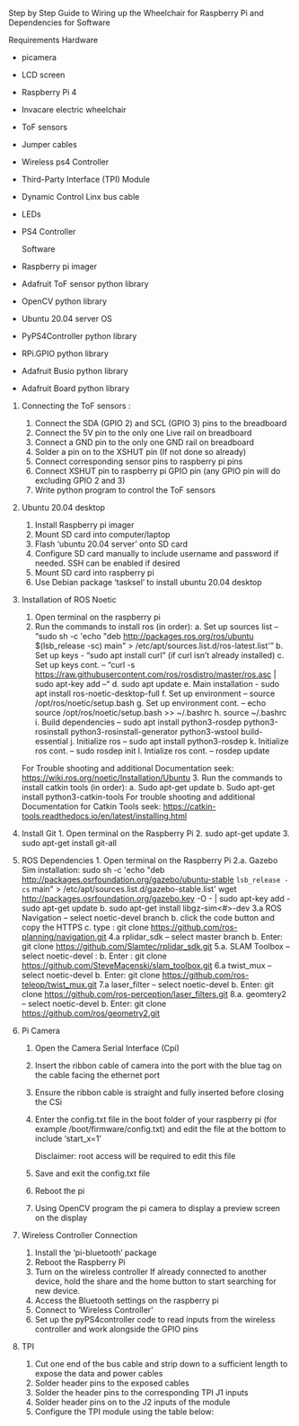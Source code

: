 Step by Step Guide to Wiring up the Wheelchair for Raspberry Pi and Dependencies for Software 

Requirements
Hardware                                         
- picamera                                         
- LCD screen                                       
- Raspberry Pi 4                                  
- Invacare electric wheelchair                     
- ToF sensors                                     
- Jumper cables                                    
- Wireless ps4 Controller                         
- Third-Party Interface (TPI) Module              
- Dynamic Control Linx bus cable 
- LEDs 
- PS4 Controller

  Software 
- Raspberry pi imager 
- Adafruit ToF sensor python library  
- OpenCV python library 
- Ubuntu 20.04 server OS 
- PyPS4Controller python library 
- RPi.GPIO python library 
- Adafruit Busio python library 
- Adafruit Board python library 

1. Connecting the ToF sensors :
   1. Connect the SDA (GPIO 2) and SCL (GPIO 3) pins to the breadboard
   2. Connect the 5V pin to the only one Live rail on breadboard
   3. Connect a GND pin to the only one GND rail on breadboard
   4. Solder a pin on to the XSHUT pin (If not done so already)
   5. Connect corresponding sensor pins to raspberry pi pins
   6. Connect XSHUT pin to raspberry pi GPIO pin (any GPIO pin will do excluding GPIO 2 and 3)
   7. Write python program to control the ToF sensors

2. Ubuntu 20.04 desktop
     1. Install Raspberry pi imager
     2. Mount SD card into computer/laptop
     3. Flash ‘ubuntu 20.04 server’ onto SD card
     4. Configure SD card manually to include username and password if needed. SSH can be enabled if       desired
     5. Mount SD card into raspberry pi
     6. Use Debian package ‘tasksel’ to install ubuntu 20.04 desktop
  
  3.  Installation of ROS Noetic
       1. Open terminal on the raspberry pi
       2. Run the commands to install ros (in order):
                a. Set up sources list – “sudo sh -c 'echo "deb http://packages.ros.org/ros/ubuntu                     $(lsb_release -sc) main" > /etc/apt/sources.list.d/ros-latest.list'”
                b. Set up keys - “sudo apt install curl” (if curl isn’t already installed)
                c. Set up keys cont. – “curl -s     https://raw.githubusercontent.com/ros/rosdistro/master/ros.asc | sudo apt-key add –“ 
                d. sudo apt update
                e. Main installation - sudo apt install ros-noetic-desktop-full
                f. Set up environment – source /opt/ros/noetic/setup.bash
                g.  Set up environment cont. – echo source /opt/ros/noetic/setup.bash >> ~/.bashrc
                h. source ~/.bashrc
                i. Build dependencies – sudo apt install python3-rosdep python3-rosinstall python3-rosinstall-generator python3-wstool build-essential
                j. Initialize ros – sudo apt install python3-rosdep
                k. Initialize ros cont. – sudo rosdep init
                l. Intialize ros cont. – rosdep update
  
         For Trouble shooting and additional Documentation seek:               
         https://wiki.ros.org/noetic/Installation/Ubuntu
      3. Run the commands to install catkin tools (in order):
           a. Sudo apt-get update
           b. Sudo apt-get install python3-catkin-tools
     For trouble shooting and additional Documentation for Catkin Tools seek:
    https://catkin-tools.readthedocs.io/en/latest/installing.html
4. Install Git
       1. Open terminal on the Raspberry Pi
       2. sudo apt-get update
       3. sudo apt-get install git-all
5. ROS Dependencies
       1. Open terminal on the Raspberry Pi
       2.a. Gazebo Sim installation:
   sudo sh -c 'echo "deb http://packages.osrfoundation.org/gazebo/ubuntu-stable `lsb_release -cs` main" > /etc/apt/sources.list.d/gazebo-stable.list' 
wget http://packages.osrfoundation.org/gazebo.key -O - | sudo apt-key add - 
sudo apt-get update
      b.  sudo apt-get install libgz-sim<#>-dev
     3.a  ROS Navigation – select noetic-devel branch
       b. click the code button and copy the HTTPS
       c. type :  git clone https://github.com/ros-planning/navigation.git
     4.a    rplidar_sdk – select master branch
       b.    Enter: git clone https://github.com/Slamtec/rplidar_sdk.git
     5.a. SLAM Toolbox – select noetic-devel :
       b. Enter : git clone https://github.com/SteveMacenski/slam_toolbox.git
     6.a twist_mux – select noetic-devel
       b. Enter: git clone https://github.com/ros-teleop/twist_mux.git
     7.a  laser_filter – select noetic-devel
       b.  Enter: git clone https://github.com/ros-perception/laser_filters.git
     8.a. geomtery2 – select noetic-devel
       b. Enter: git clone https://github.com/ros/geometry2.git
   
5. Pi Camera
   1. Open the Camera Serial Interface (Cpi)
   2. Insert the ribbon cable of camera into the port with the blue tag on the cable facing the     ethernet port
   3. Ensure the ribbon cable is straight and fully inserted before closing the CSi
   4. Enter the config.txt file in the boot folder of your raspberry pi (for example /boot/firmware/config.txt) and edit the file at the bottom to include ‘start_x=1’ 

      Disclaimer: root access will be required to edit this file
   5. Save and exit the config.txt file
   6. Reboot the pi
   7. Using OpenCV program the pi camera to display a preview screen on the display
  
6.  Wireless Controller Connection
     1. Install the ‘pi-bluetooth’ package
     2. Reboot the Raspberry Pi
     3. Turn on the wireless controller
  If already connected to another device, hold the share and the home button to start searching for new device.
      4. Access the Bluetooth settings on the raspberry pi
      5. Connect to ‘Wireless Controller’
      6. Set up the pyPS4controller code to read inputs from the wireless controller and work alongside the GPIO pins
  7. TPI
      1. Cut one end of the bus cable and strip down to a sufficient length to expose the data and power cables
      2. Solder header pins to the exposed cables
      3. Solder the header pins to the corresponding TPI J1 inputs
      4. Solder header pins on to the J2 inputs of the module
      5. Configure the TPI module using the table below: 
          
 
